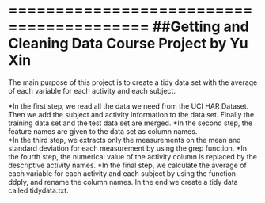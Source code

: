 =========================================
##Getting and Cleaning Data Course Project
by Yu Xin
=========================================

The main purpose of this project is to create a tidy data set with the average of each variable for each activity and each subject. 

*In the first step, we read all the data we need from the UCI HAR Dataset. Then we add the subject and activity information to the data set. Finally the training data set and the test data set are merged.
*In the second step, the feature names are given to the data set as column names.  
*In the third step, we extracts only the measurements on the mean and standard deviation for each measurement by using the grep function.
*In the fourth step, the numerical value of the activity column is replaced by the descriptive activity names.
*In the final step, we calculate the average of each variable for each activity and each subject by using the function ddply, and rename the column names. In the end we create a tidy data called tidydata.txt.
